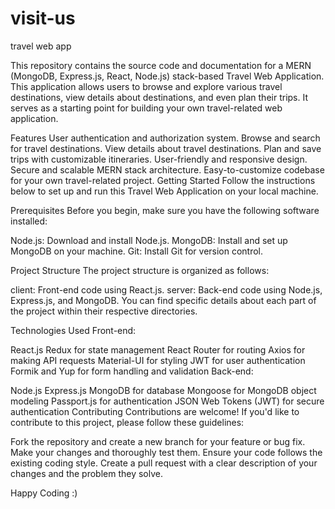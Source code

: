 # visit-us
travel web app

This repository contains the source code and documentation for a MERN (MongoDB, Express.js, React, Node.js) stack-based Travel Web Application. This application allows users to browse and explore various travel destinations, view details about destinations, and even plan their trips. It serves as a starting point for building your own travel-related web application.

Features
User authentication and authorization system.
Browse and search for travel destinations.
View details about travel destinations.
Plan and save trips with customizable itineraries.
User-friendly and responsive design.
Secure and scalable MERN stack architecture.
Easy-to-customize codebase for your own travel-related project.
Getting Started
Follow the instructions below to set up and run this Travel Web Application on your local machine.

Prerequisites
Before you begin, make sure you have the following software installed:

Node.js: Download and install Node.js.
MongoDB: Install and set up MongoDB on your machine.
Git: Install Git for version control.

Project Structure
The project structure is organized as follows:

client: Front-end code using React.js.
server: Back-end code using Node.js, Express.js, and MongoDB.
You can find specific details about each part of the project within their respective directories.

Technologies Used
Front-end:

React.js
Redux for state management
React Router for routing
Axios for making API requests
Material-UI for styling
JWT for user authentication
Formik and Yup for form handling and validation
Back-end:

Node.js
Express.js
MongoDB for database
Mongoose for MongoDB object modeling
Passport.js for authentication
JSON Web Tokens (JWT) for secure authentication
Contributing
Contributions are welcome! If you'd like to contribute to this project, please follow these guidelines:

Fork the repository and create a new branch for your feature or bug fix.
Make your changes and thoroughly test them.
Ensure your code follows the existing coding style.
Create a pull request with a clear description of your changes and the problem they solve.

Happy Coding :)
